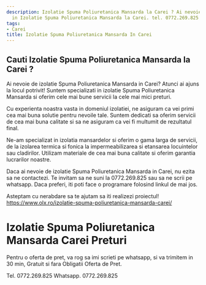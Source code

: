 ```yaml
---
description: Izolatie Spuma Poliuretanica Mansarda la Carei ? Ai nevoie de un profesionist
  in Izolatie Spuma Poliuretanica Mansarda la Carei. tel. 0772.269.825
tags:
- Carei
title: Izolatie Spuma Poliuretanica Mansarda In Carei
---
```



## Cauti Izolatie Spuma Poliuretanica Mansarda la Carei ?

Ai nevoie de izolatie Spuma Poliuretanica Mansarda in Carei? Atunci ai ajuns la locul potrivit! Suntem specializati in izolatie Spuma Poliuretanica Mansarda si oferim cele mai bune servicii la cele mai mici preturi.

Cu experienta noastra vasta in domeniul izolatiei, ne asiguram ca vei primi cea mai buna solutie pentru nevoile tale. Suntem dedicati sa oferim servicii de cea mai buna calitate si sa ne asiguram ca vei fi multumit de rezultatul final.

Ne-am specializat in izolatia mansardelor si oferim o gama larga de servicii, de la izolarea termica si fonica la impermeabilizarea si etansarea locuintelor sau cladirilor. Utilizam materiale de cea mai buna calitate si oferim garantia lucrarilor noastre.

Daca ai nevoie de izolatie Spuma Poliuretanica Mansarda in Carei, nu ezita sa ne contactezi. Te invitam sa ne suni la 0772.269.825 sau sa ne scrii pe whatsapp. Daca preferi, iti poti face o programare folosind linkul de mai jos.

Asteptam cu nerabdare sa te ajutam sa iti realizezi proiectul! 
https://www.olx.ro/izolatie-spuma-poliuretanica-mansarda-carei/

# Izolatie Spuma Poliuretanica Mansarda Carei Preturi
Pentru o oferta de pret, va rog sa imi scrieti pe whatsapp, si va trimitem in 30 min, Gratuit si fara Obligatii Oferta de Pret.

Tel. 0772.269.825
Whatsapp. 0772.269.825